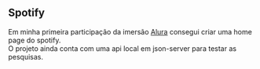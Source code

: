 ## Spotify
Em minha primeira participação da imersão [Alura](https://www.alura.com.br/) consegui criar uma home page do spotify.<br>
O projeto ainda conta com uma api local em json-server para testar as pesquisas.
